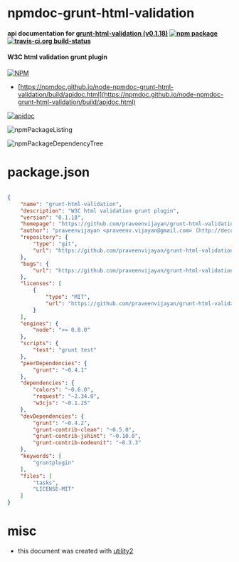 # npmdoc-grunt-html-validation

#### api documentation for  [grunt-html-validation (v0.1.18)](https://github.com/praveenvijayan/grunt-html-validation)  [![npm package](https://img.shields.io/npm/v/npmdoc-grunt-html-validation.svg?style=flat-square)](https://www.npmjs.org/package/npmdoc-grunt-html-validation) [![travis-ci.org build-status](https://api.travis-ci.org/npmdoc/node-npmdoc-grunt-html-validation.svg)](https://travis-ci.org/npmdoc/node-npmdoc-grunt-html-validation)

#### W3C html validation grunt plugin

[![NPM](https://nodei.co/npm/grunt-html-validation.png?downloads=true&downloadRank=true&stars=true)](https://www.npmjs.com/package/grunt-html-validation)

- [https://npmdoc.github.io/node-npmdoc-grunt-html-validation/build/apidoc.html](https://npmdoc.github.io/node-npmdoc-grunt-html-validation/build/apidoc.html)

[![apidoc](https://npmdoc.github.io/node-npmdoc-grunt-html-validation/build/screenCapture.buildCi.browser.%252Ftmp%252Fbuild%252Fapidoc.html.png)](https://npmdoc.github.io/node-npmdoc-grunt-html-validation/build/apidoc.html)

![npmPackageListing](https://npmdoc.github.io/node-npmdoc-grunt-html-validation/build/screenCapture.npmPackageListing.svg)

![npmPackageDependencyTree](https://npmdoc.github.io/node-npmdoc-grunt-html-validation/build/screenCapture.npmPackageDependencyTree.svg)



# package.json

```json

{
    "name": "grunt-html-validation",
    "description": "W3C html validation grunt plugin",
    "version": "0.1.18",
    "homepage": "https://github.com/praveenvijayan/grunt-html-validation",
    "author": "praveenvijayan <praveenv.vijayan@gmail.com> (http://decodize.com)",
    "repository": {
        "type": "git",
        "url": "https://github.com/praveenvijayan/grunt-html-validation.git"
    },
    "bugs": {
        "url": "https://github.com/praveenvijayan/grunt-html-validation/issues"
    },
    "licenses": [
        {
            "type": "MIT",
            "url": "https://github.com/praveenvijayan/grunt-html-validation/blob/master/LICENSE-MIT"
        }
    ],
    "engines": {
        "node": ">= 0.8.0"
    },
    "scripts": {
        "test": "grunt test"
    },
    "peerDependencies": {
        "grunt": "~0.4.1"
    },
    "dependencies": {
        "colors": "~0.6.0",
        "request": "~2.34.0",
        "w3cjs": "~0.1.25"
    },
    "devDependencies": {
        "grunt": "~0.4.2",
        "grunt-contrib-clean": "~0.5.0",
        "grunt-contrib-jshint": "~0.10.0",
        "grunt-contrib-nodeunit": "~0.3.3"
    },
    "keywords": [
        "gruntplugin"
    ],
    "files": [
        "tasks",
        "LICENSE-MIT"
    ]
}
```



# misc
- this document was created with [utility2](https://github.com/kaizhu256/node-utility2)
